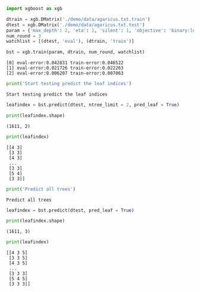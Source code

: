 

```python
import xgboost as xgb
```


```python
dtrain = xgb.DMatrix('./demo/data/agaricus.txt.train')
dtest = xgb.DMatrix('./demo/data/agaricus.txt.test')
param = {'max_depth': 2, 'eta': 1, 'silent': 1, 'objective': 'binary:logistic'}
num_round = 3
watchlist = [(dtest, 'eval'), (dtrain, 'train')]
```


```python
bst = xgb.train(param, dtrain, num_round, watchlist)
```

    [0]	eval-error:0.042831	train-error:0.046522
    [1]	eval-error:0.021726	train-error:0.022263
    [2]	eval-error:0.006207	train-error:0.007063



```python
print('Start testing predict the leaf indices')
```

    Start testing predict the leaf indices



```python
leafindex = bst.predict(dtest, ntree_limit = 2, pred_leaf = True)
```


```python
print(leafindex.shape)
```

    (1611, 2)



```python
print(leafindex)
```

    [[4 3]
     [3 3]
     [4 3]
     ...
     [3 3]
     [5 4]
     [3 3]]



```python
print('Predict all trees')
```

    Predict all trees



```python
leafindex = bst.predict(dtest, pred_leaf = True)
```


```python
print(leafindex.shape)
```

    (1611, 3)



```python
print(leafindex)
```

    [[4 3 5]
     [3 3 5]
     [4 3 5]
     ...
     [3 3 3]
     [5 4 5]
     [3 3 3]]

